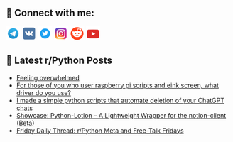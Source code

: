 ## 🔎 Connect with me:
[<img src="https://github.com/bullbesh/bullbesh/blob/main/images/Telegram.png" width="32" height="32" />](https://t.me/bullbesh)
[<img src="https://github.com/bullbesh/bullbesh/blob/main/images/VK.png" width="32" height="32" />](https://vk.com/bullbesh)
[<img src="https://github.com/bullbesh/bullbesh/blob/main/images/Twitter.png" width="32" height="32" />](https://twitter.com/bullbesh1)
[<img src="https://github.com/bullbesh/bullbesh/blob/main/images/Instagram.png" width="32" height="32" />](https://www.instagram.com/bullbesh)
[<img src="https://github.com/bullbesh/bullbesh/blob/main/images/Reddit.png" width="32" height="32" />](https://www.reddit.com/user/bullbesh)
[<img src="https://github.com/bullbesh/bullbesh/blob/main/images/YouTube.png" width="32" height="32" />](https://www.youtube.com/channel/UCtfjRs6uzgq5mfm8S06WTcg)

## 📕 Latest r/Python Posts
<!-- BLOG-POST-LIST:START -->
- [Feeling overwhelmed](https://www.reddit.com/r/Python/comments/1i3evbt/feeling_overwhelmed/)
- [For those of you who user raspberry pi scripts and eink screen, what driver do you use?](https://www.reddit.com/r/Python/comments/1i3dnma/for_those_of_you_who_user_raspberry_pi_scripts/)
- [I made a simple python scripts that automate deletion of your ChatGPT chats](https://www.reddit.com/r/Python/comments/1i35k7g/i_made_a_simple_python_scripts_that_automate/)
- [Showcase: Python-Lotion – A Lightweight Wrapper for the notion-client &lpar;Beta&rpar;](https://www.reddit.com/r/Python/comments/1i35f2u/showcase_pythonlotion_a_lightweight_wrapper_for/)
- [Friday Daily Thread: r/Python Meta and Free-Talk Fridays](https://www.reddit.com/r/Python/comments/1i338dp/friday_daily_thread_rpython_meta_and_freetalk/)
<!-- BLOG-POST-LIST:END -->
